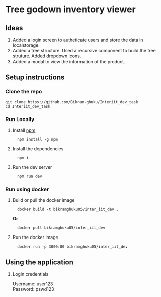# Tree godown inventory viewer


## Ideas
1) Added a login screen to autheticate users and store the data in localstorage.
2) Added a tree structure. Used a recursive component to build the tree struture. Added dropdown icons.
3) Added a modal to view the information of the product.


## Setup instructions

### Clone the repo
    git clone https://github.com/Bikram-ghuku/Interiit_dev_task
    cd Interiit_dev_task

### Run Locally

1) Install [npm](https://www.npmjs.com/)
    ```shell
      npm install -g npm
    ```

2) Install the dependencies
    ```shell
      npm i
    ```

3) Run the dev server
    ```shell
      npm run dev
    ```

### Run using docker

1) Build or pull the docker image
    ```shell
      docker build -t bikramghuku05/inter_iit_dev .
    ```

    **Or**

    ```shell
      docker pull bikramghuku05/inter_iit_dev
    ```

2) Run the docker image
    ```shell
      docker run -p 3000:80 bikramghuku05/inter_iit_dev
    ```

## Using the application

1) Login credentials

    Username: user123 \
    Password: pswd123